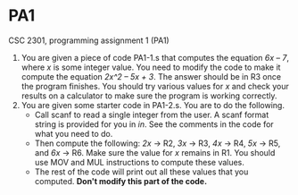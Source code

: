 # PA1
CSC 2301, programming assignment 1 (PA1)

1.  You are given a piece of code PA1-1.s that computes the equation *6x – 7*, where *x* is some integer value.  You need to modify the code to make it compute the equation *2x^2 – 5x + 3*.  The answer should be in R3 once the program finishes.  You should try various values for *x* and check your results on a calculator to make sure the program is working correctly.
2.  You are given some starter code in PA1-2.s.  You are to do the following.
    * Call scanf to read a single integer from the user.  A scanf format string is provided for you in *in*.  See the comments in the code for what you need to do.
    * Then compute the following: *2x* -> R2, *3x* -> R3, *4x* -> R4, *5x* -> R5, and *6x* -> R6.  Make sure the value for *x* remains in R1.  You should use MOV and MUL instructions to compute these values. 
    * The rest of the code will print out all these values that you computed.  __Don't modify this part of the code.__

